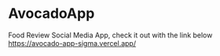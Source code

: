 # AvocadoApp

Food Review Social Media App, check it out with the link below
https://avocado-app-sigma.vercel.app/
